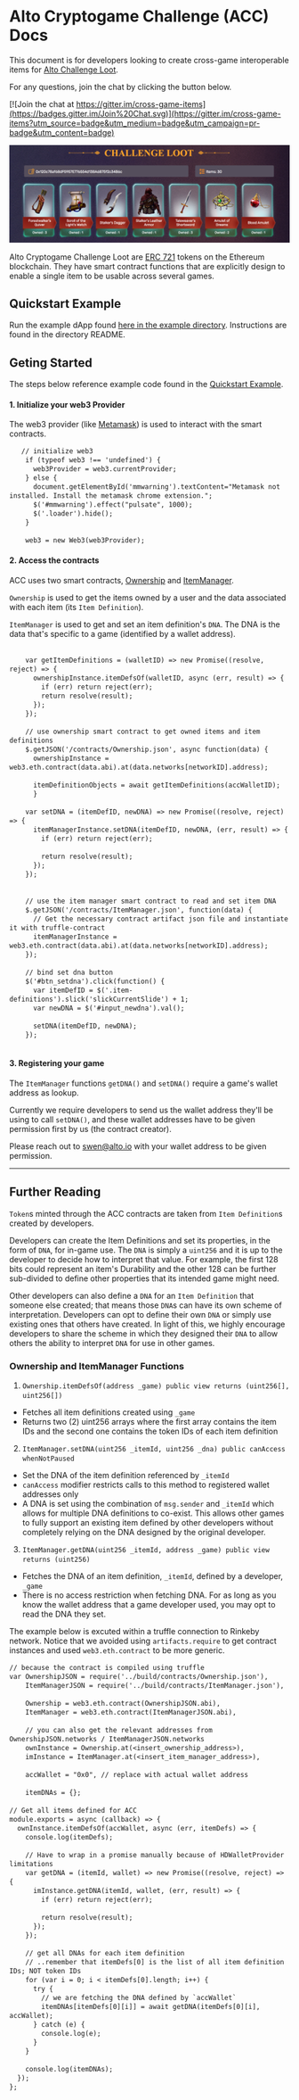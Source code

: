 # Alto Cryptogame Challenge (ACC) Docs

This document is for developers looking to create cross-game interoperable items for [Alto Challenge Loot](https://loot.alto.io). 

For any questions, join the chat by clicking the button below.

[![Join the chat at https://gitter.im/cross-game-items](https://badges.gitter.im/Join%20Chat.svg)](https://gitter.im/cross-game-items?utm_source=badge&utm_medium=badge&utm_campaign=pr-badge&utm_content=badge)

![header](images/showcase.png)

Alto Cryptogame Challenge Loot are [ERC 721](http://erc721.org/) tokens on the Ethereum blockchain. They have smart contract functions that are explicitly design to enable a single item to be usable across several games.

## Quickstart Example

Run the example dApp found [here in the example directory](example). Instructions are found in the directory README.


## Geting Started

The steps below reference example code found in the [Quickstart Example](example).

#### 1. Initialize your web3 Provider

The web3 provider (like [Metamask](https://metamask.io/)) is used to interact with the smart contracts.

```
   // initialize web3
    if (typeof web3 !== 'undefined') {
      web3Provider = web3.currentProvider;
    } else {
      document.getElementById('mmwarning').textContent="Metamask not installed. Install the metamask chrome extension.";
      $('#mmwarning').effect("pulsate", 1000);
      $('.loader').hide();
    }

    web3 = new Web3(web3Provider);
```

#### 2. Access the contracts

ACC uses two smart contracts, [Ownership](example/contracts/Ownership) and [ItemManager](example/contracts/ItemManager).

`Ownership` is used to get the items owned by a user and the data associated with each item (its `Item Definition`).

`ItemManager` is used to get and set an item definition's `DNA`. The DNA is the data that's specific to a game (identified by a wallet address).


````

    var getItemDefinitions = (walletID) => new Promise((resolve, reject) => {
      ownershipInstance.itemDefsOf(walletID, async (err, result) => {
        if (err) return reject(err);
        return resolve(result);
      });
    });

    // use ownership smart contract to get owned items and item definitions
    $.getJSON('/contracts/Ownership.json', async function(data) {
      ownershipInstance = web3.eth.contract(data.abi).at(data.networks[networkID].address);

      itemDefinitionObjects = await getItemDefinitions(accWalletID);
      }
      
    var setDNA = (itemDefID, newDNA) => new Promise((resolve, reject) => {
      itemManagerInstance.setDNA(itemDefID, newDNA, (err, result) => {
        if (err) return reject(err);

        return resolve(result);
      });
    });
      
      
    // use the item manager smart contract to read and set item DNA
    $.getJSON('/contracts/ItemManager.json', function(data) {
      // Get the necessary contract artifact json file and instantiate it with truffle-contract
      itemManagerInstance = web3.eth.contract(data.abi).at(data.networks[networkID].address);
    });

    // bind set dna button
    $('#btn_setdna').click(function() {
      var itemDefID = $('.item-definitions').slick('slickCurrentSlide') + 1;
      var newDNA = $('#input_newdna').val();

      setDNA(itemDefID, newDNA);
    });
      
````
#### 3. Registering your game

The `ItemManager` functions `getDNA()` and `setDNA()` require a game's wallet address as lookup.

Currently we require developers to send us the wallet address they'll be using to call `setDNA()`, and these wallet addresses have to be given permission first by us (the contract creator).

Please reach out to [swen@alto.io](mailto://swen@alto.io) with your wallet address to be given permission. 

-----

## Further Reading


`Token`s minted through the ACC contracts are taken from `Item Definition`s created by developers. 

Developers can create the Item Definitions and set its properties, in the form of `DNA`, for in-game use. The `DNA` is simply a `uint256` and it is up to the developer to decide how to interpret that value. For example, the first 128 bits could represent an item's Durability and the other 128 can be further sub-divided to define other properties that its intended game might need.


Other developers can also define a `DNA` for an `Item Definition` that someone else created; that means those `DNA`s can have its own scheme of interpretation. Developers can opt to define their own `DNA` or simply use existing ones that others have created. In light of this, we highly encourage developers to share the scheme in which they designed their `DNA` to allow others the ability to interpret `DNA` for use in other games.

### Ownership and ItemManager Functions

1. `Ownership.itemDefsOf(address _game) public view returns (uint256[], uint256[])`
  - Fetches all item definitions created using `_game`
  - Returns two (2) uint256 arrays where the first array contains the item IDs and the second one contains the token IDs of each item definition
2. `ItemManager.setDNA(uint256 _itemId, uint256 _dna) public canAccess whenNotPaused`
  - Set the DNA of the item definition referenced by `_itemId`
  - `canAccess` modifier restricts calls to this method to registered wallet addresses only
  - A DNA is set using the combination of `msg.sender` and `_itemId` which allows for multiple DNA definitions to co-exist. This allows other games to fully support an existing item defined by other developers without completely relying on the DNA designed by the original developer.

3. `ItemManager.getDNA(uint256 _itemId, address _game) public view returns (uint256)`
  - Fetches the DNA of an item definition, `_itemId`, defined by a developer, `_game`
  - There is no access restriction when fetching DNA. For as long as you know the wallet address that a game developer used, you may opt to read the DNA they set.

The example below is excuted within a truffle connection to Rinkeby network. Notice that we avoided using `artifacts.require` to get contract instances and used `web3.eth.contract` to be more generic.

```
// because the contract is compiled using truffle
var OwnershipJSON = require('../build/contracts/Ownership.json'),
    ItemManagerJSON = require('../build/contracts/ItemManager.json'),

    Ownership = web3.eth.contract(OwnershipJSON.abi),
    ItemManager = web3.eth.contract(ItemManagerJSON.abi),

    // you can also get the relevant addresses from OwnershipJSON.networks / ItemManagerJSON.networks
    ownInstance = Ownership.at(<insert_ownership_address>),
    imInstance = ItemManager.at(<insert_item_manager_address>),

    accWallet = "0x0", // replace with actual wallet address

    itemDNAs = {};

// Get all items defined for ACC
module.exports = async (callback) => {
  ownInstance.itemDefsOf(accWallet, async (err, itemDefs) => {
    console.log(itemDefs);

    // Have to wrap in a promise manually because of HDWalletProvider limitations
    var getDNA = (itemId, wallet) => new Promise((resolve, reject) => {
      imInstance.getDNA(itemId, wallet, (err, result) => {
        if (err) return reject(err);

        return resolve(result);
      });
    });

    // get all DNAs for each item definition
    // ..remember that itemDefs[0] is the list of all item definition IDs; NOT token IDs
    for (var i = 0; i < itemDefs[0].length; i++) {
      try {
        // we are fetching the DNA defined by `accWallet`
        itemDNAs[itemDefs[0][i]] = await getDNA(itemDefs[0][i], accWallet);
      } catch (e) {
        console.log(e);
      }
    }

    console.log(itemDNAs);
  });
};
```
